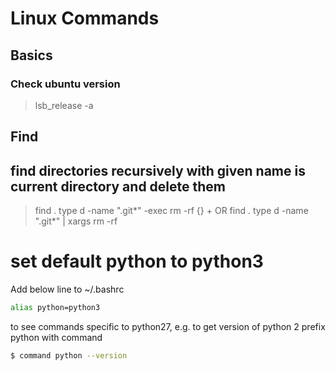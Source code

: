 # Linux Commands

## Basics
### Check ubuntu version
> lsb_release -a


## Find 
## find directories recursively with given name is current directory and delete them
> find . type d -name ".git*" -exec rm -rf {} +  OR
> find . type d -name ".git*" | xargs rm -rf 

# set default python to python3 
Add below line to ~/.bashrc
```sh
alias python=python3
```
to see commands specific to python27, e.g. to get version of python 2 prefix python with command
```sh
$ command python --version
```
